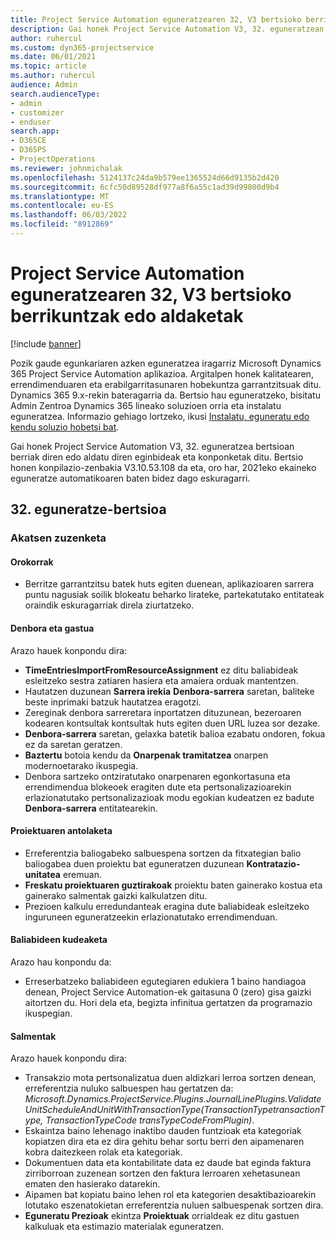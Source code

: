 ```yaml
---
title: Project Service Automation eguneratzearen 32, V3 bertsioko berrikuntzak edo aldaketak
description: Gai honek Project Service Automation V3, 32. eguneratzean erabilgarri dauden eginbideak eta konponketak ditu.
author: ruhercul
ms.custom: dyn365-projectservice
ms.date: 06/01/2021
ms.topic: article
ms.author: ruhercul
audience: Admin
search.audienceType:
- admin
- customizer
- enduser
search.app:
- D365CE
- D365PS
- ProjectOperations
ms.reviewer: johnmichalak
ms.openlocfilehash: 5124137c24da9b579ee1365524d66d9135b2d420
ms.sourcegitcommit: 6cfc50d89528df977a8f6a55c1ad39d99800d9b4
ms.translationtype: MT
ms.contentlocale: eu-ES
ms.lasthandoff: 06/03/2022
ms.locfileid: "8912869"
---
```

# <a name="whats-new-or-changed-in-project-service-automation-update-release-32-v3"></a>Project Service Automation eguneratzearen 32, V3 bertsioko berrikuntzak edo aldaketak

[!include [banner](../includes/psa-now-project-operations.md)]

Pozik gaude egunkariaren azken eguneratzea iragarriz Microsoft Dynamics 365 Project Service Automation aplikazioa. Argitalpen honek kalitatearen, errendimenduaren eta erabilgarritasunaren hobekuntza garrantzitsuak ditu. Dynamics 365 9.x-rekin bateragarria da. Bertsio hau eguneratzeko, bisitatu Admin Zentroa Dynamics 365 lineako soluzioen orria eta instalatu eguneratzea. Informazio gehiago lortzeko, ikusi [Instalatu, eguneratu edo kendu soluzio hobetsi bat](/power-platform/admin/install-remove-preferred-solution).

Gai honek Project Service Automation V3, 32. eguneratzea bertsioan berriak diren edo aldatu diren eginbideak eta konponketak ditu. Bertsio honen konpilazio-zenbakia V3.10.53.108 da eta, oro har, 2021eko ekaineko eguneratze automatikoaren baten bidez dago eskuragarri.

## <a name="update-release-32"></a>32. eguneratze-bertsioa

### <a name="bug-fixes"></a>Akatsen zuzenketa

#### <a name="general"></a>Orokorrak

- Berritze garrantzitsu batek huts egiten duenean, aplikazioaren sarrera puntu nagusiak soilik blokeatu beharko lirateke, partekatutako entitateak oraindik eskuragarriak direla ziurtatzeko.

#### <a name="time-and-expense"></a>Denbora eta gastua

Arazo hauek konpondu dira:

- **TimeEntriesImportFromResourceAssignment** ez ditu baliabideak esleitzeko sestra zatiaren hasiera eta amaiera orduak mantentzen.
- Hautatzen duzunean **Sarrera irekia** **Denbora-sarrera** saretan, baliteke beste inprimaki batzuk hautatzea eragotzi.
- Zereginak denbora sarreretara inportatzen dituzunean, bezeroaren kodearen kontsultak kontsultak huts egiten duen URL luzea sor dezake.
- **Denbora-sarrera** saretan, gelaxka batetik balioa ezabatu ondoren, fokua ez da saretan geratzen.
- **Baztertu** botoia kendu da **Onarpenak tramitatzea** onarpen modernoetarako ikuspegia.
- Denbora sartzeko ontziratutako onarpenaren egonkortasuna eta errendimendua blokeoek eragiten dute eta pertsonalizazioarekin erlazionatutako pertsonalizazioak modu egokian kudeatzen ez badute **Denbora-sarrera** entitatearekin.

#### <a name="project-planning"></a>Proiektuaren antolaketa

- Erreferentzia baliogabeko salbuespena sortzen da fitxategian balio baliogabea duen proiektu bat eguneratzen duzunean **Kontratazio-unitatea** eremuan.
- **Freskatu proiektuaren guztirakoak** proiektu baten gainerako kostua eta gainerako salmentak gaizki kalkulatzen ditu.
- Prezioen kalkulu erredundanteak eragina dute baliabideak esleitzeko inguruneen eguneratzeekin erlazionatutako errendimenduan.

#### <a name="resource-management"></a>Baliabideen kudeaketa

Arazo hau konpondu da:

- Erreserbatzeko baliabideen egutegiaren edukiera 1 baino handiagoa denean, Project Service Automation-ek gaitasuna 0 (zero) gisa gaizki aitortzen du. Hori dela eta, begizta infinitua gertatzen da programazio ikuspegian.

#### <a name="sales"></a>Salmentak

Arazo hauek konpondu dira:

- Transakzio mota pertsonalizatua duen aldizkari lerroa sortzen denean, erreferentzia nuluko salbuespen hau gertatzen da: *Microsoft.Dynamics.ProjectService.Plugins.JournalLinePlugins.ValidateUnitScheduleAndUnitWithTransactionType(TransactionTypetransactionType, TransactionTypeCode transTypeCodeFromPlugin)*.
- Eskaintza baino lehenago inaktibo dauden funtzioak eta kategoriak kopiatzen dira eta ez dira gehitu behar sortu berri den aipamenaren kobra daitezkeen rolak eta kategoriak.
- Dokumentuen data eta kontabilitate data ez daude bat eginda faktura zirriborroan zuzenean sortzen den faktura lerroaren xehetasunean ematen den hasierako datarekin.
- Aipamen bat kopiatu baino lehen rol eta kategorien desaktibazioarekin lotutako eszenatokietan erreferentzia nuluen salbuespenak sortzen dira.
- **Eguneratu Prezioak** ekintza **Proiektuak** orrialdeak ez ditu gastuen kalkuluak eta estimazio materialak eguneratzen.
